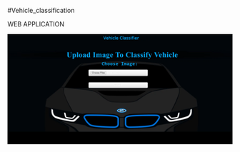 

 #Vehicle_classification

WEB APPLICATION

![](https://github.com/S-modi/Vehicle_classification/blob/main/vehicle_classification/uploads/front.PNG)

